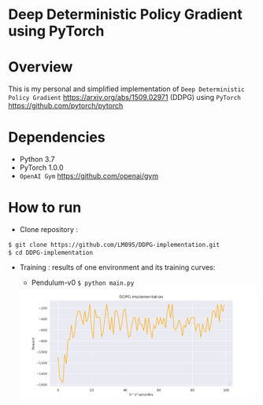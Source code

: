 Deep Deterministic Policy Gradient using PyTorch
=====

Overview
======
This is my personal and simplified implementation of `Deep Deterministic Policy Gradient` <https://arxiv.org/abs/1509.02971> (DDPG) using `PyTorch` https://github.com/pytorch/pytorch

Dependencies
======
* Python 3.7
* PyTorch 1.0.0 
* `OpenAI Gym` https://github.com/openai/gym

How to run
======
* Clone repository :
```
$ git clone https://github.com/LM095/DDPG-implementation.git 
$ cd DDPG-implementation
```

* Training : results of one environment and its training curves:

	* Pendulum-v0
`
 $ python main.py
`

	<img align="center" src="plot/plot.png">
